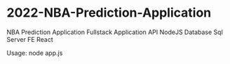 # 2022-NBA-Prediction-Application
NBA Prediction Application Fullstack Application API NodeJS Database Sql Server FE React


Usage: node app.js